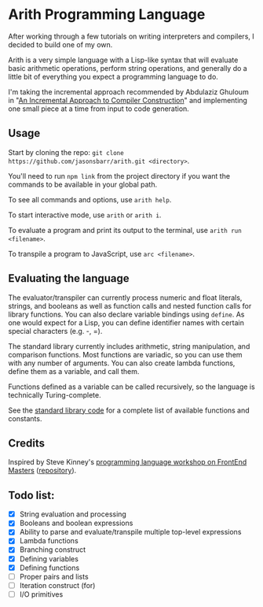 # Arith Programming Language

After working through a few tutorials on writing interpreters and compilers, I decided to build one of my own.

Arith is a very simple language with a Lisp-like syntax that will evaluate basic arithmetic operations, perform string operations, and generally do a little bit of everything you expect a programming language to do.

I'm taking the incremental approach recommended by Abdulaziz Ghuloum in "[An Incremental Approach to Compiler Construction](http://scheme2006.cs.uchicago.edu/11-ghuloum.pdf)" and implementing one small piece at a time from input to code generation.

## Usage

Start by cloning the repo: `git clone https://github.com/jasonsbarr/arith.git <directory>`.

You'll need to run `npm link` from the project directory if you want the commands to be available in your global path.

To see all commands and options, use `arith help`.

To start interactive mode, use `arith` or `arith i`.

To evaluate a program and print its output to the terminal, use `arith run <filename>`.

To transpile a program to JavaScript, use `arc <filename>`.

## Evaluating the language

The evaluator/transpiler can currently process numeric and float literals, strings, and booleans as well as function calls and nested function calls for library functions. You can also declare variable bindings using `define`. As one would expect for a Lisp, you can define identifier names with certain special characters (e.g. -, =).

The standard library currently includes arithmetic, string manipulation, and comparison functions. Most functions are variadic, so you can use them with any number of arguments. You can also create lambda functions, define them as a variable, and call them.

Functions defined as a variable can be called recursively, so the language is technically Turing-complete.

See the [standard library code](./src/stdlib.js) for a complete list of available functions and constants.

## Credits

Inspired by Steve Kinney's [programming language workshop on FrontEnd Masters](https://frontendmasters.com/courses/programming-language/) ([repository](https://github.com/stevekinney/dropbear)).

## Todo list:

- [x] String evaluation and processing
- [x] Booleans and boolean expressions
- [x] Ability to parse and evaluate/transpile multiple top-level expressions
- [x] Lambda functions
- [x] Branching construct
- [x] Defining variables
- [x] Defining functions
- [ ] Proper pairs and lists
- [ ] Iteration construct (for)
- [ ] I/O primitives
